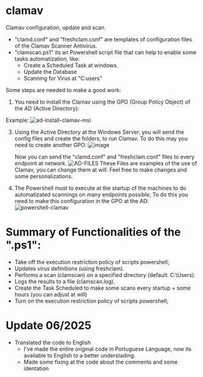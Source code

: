 # clamav 
Clamav configuration, update and scan.

- "clamd.conf" and "freshclam.conf" are templates of configuration files of the Clamav Scanner Antivirus. 
- "clamscan.ps1" its an Powershell script file that can help to enable some tasks automatization, like:
  - Create a Scheduled Task at windows.
  - Update the Database
  - Scanning for Virus at "C:users\"

Some steps are needed to make a good work:

1.  You need to install the Clamav using the GPO (Group Policy Object) of the AD (Active Directory):

Example:
  ![ad-install-clamav-msi](https://github.com/user-attachments/assets/97a8e3cb-c737-454a-ae8c-d1c65e31b289)


3. Using the Active Directory at the Windows Server, you will send the config files and create the folders, to run Clamav.
   To do this may you need to create another GPO:
   ![image](https://github.com/user-attachments/assets/89e484d5-8071-47d1-a59e-60d82bc1bc9a)

   Now you can send the "clamd.conf" and "freshclam.conf" files to every endpoint at network.
   ![AD-FILES](https://github.com/user-attachments/assets/67182589-1c39-4162-bef0-d92dda4a266b)
   These Files are examples of the use of Clamav, you can change them at will. Feel free to make changes and some personalizations.
   
4. The Powershell must to execute at the startup of the machines to do automatizated scannings on many endpoints possible,
   To do this you need to make this configuration in the GPO at the AD:
   ![powershell-clamav](https://github.com/user-attachments/assets/43e89685-c1d9-43f8-b13c-4baa19c4c2fe)

# Summary of Functionalities of the ".ps1":
- Take off the execution restriction policy of scripts powershell;
- Updates virus definitions (using freshclam).
- Performs a scan (clamscan) on a specified directory (default: C:\Users).
- Logs the results to a file (clamscan.log).
- Create the Task Scheduled to make some scans every startup + some hours (you can adjust at will)
- Turn on the execution restriction policy of scripts powershell;

# Update 06/2025 
- Translated the code to English
  - I've made the entire original code in Portuguese Language, now its available to English to a better understading.
  - Made some fixing at the code about the comments and some identation 


